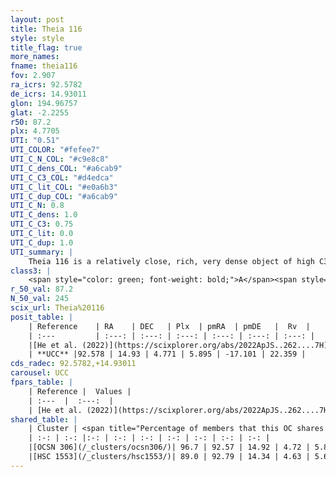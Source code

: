 ```yaml
---
layout: post
title: Theia 116
style: style
title_flag: true
more_names: 
fname: theia116
fov: 2.907
ra_icrs: 92.5782
de_icrs: 14.93011
glon: 194.96757
glat: -2.2255
r50: 87.2
plx: 4.7705
UTI: "0.51"
UTI_COLOR: "#fefee7"
UTI_C_N_COL: "#c9e8c8"
UTI_C_dens_COL: "#a6cab9"
UTI_C_C3_COL: "#d4edca"
UTI_C_lit_COL: "#e0a6b3"
UTI_C_dup_COL: "#a6cab9"
UTI_C_N: 0.8
UTI_C_dens: 1.0
UTI_C_C3: 0.75
UTI_C_lit: 0.0
UTI_C_dup: 1.0
UTI_summary: |
    Theia 116 is a relatively close, rich, very dense object of high C3 quality. It was recently reported in the literature. This object shares a large percentage of members with 2 later reported entries.
class3: |
    <span style="color: green; font-weight: bold;">A</span><span style="color: #FFC300; font-weight: bold;">B</span>
r_50_val: 87.2
N_50_val: 245
scix_url: Theia%20116
posit_table: |
    | Reference    | RA    | DEC   | Plx  | pmRA  | pmDE   |  Rv  |
    | :---         | :---: | :---: | :---: | :---: | :---: | :---: |
    |[He et al. (2022)](https://scixplorer.org/abs/2022ApJS..262....7H) | 92.545 | 15.046 | 4.835 | 5.895 | -17.202 | -- |
    | **UCC** |92.578 | 14.93 | 4.771 | 5.895 | -17.101 | 22.359 | 
cds_radec: 92.5782,+14.93011
carousel: UCC
fpars_table: |
    | Reference |  Values |
    | :---  |  :---:  |
    | [He et al. (2022)](https://scixplorer.org/abs/2022ApJS..262....7H) | `A0=0.25, logAge=7.65` |
shared_table: |
    | Cluster | <span title="Percentage of members that this OC shares with the ones listed">%</span>   | RA   | DEC   | Plx   | pmRA  | pmDE  | Rv | UTI |
    | :-: | :-: |:-: | :-: | :-: | :-: | :-: | :-: | :-: |
    |[OCSN 306](/_clusters/ocsn306/)| 96.7 | 92.57 | 14.92 | 4.72 | 5.84 | -16.97 | 22.36 |0.04 |
    |[HSC 1553](/_clusters/hsc1553/)| 89.0 | 92.79 | 14.34 | 4.63 | 5.65 | -16.52 | 22.1 |0.15 |
---
```

